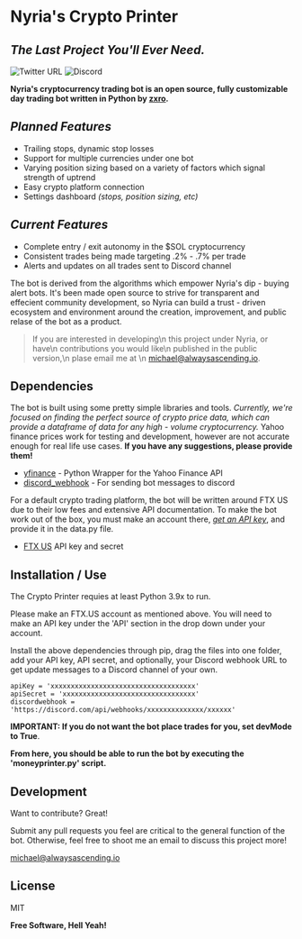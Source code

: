 # Nyria's Crypto Printer
## _The Last Project You'll Ever Need._


![Twitter URL](https://img.shields.io/twitter/url?style=social)
![Discord](https://img.shields.io/discord/836723167690883103?style=flat-square)

**Nyria's cryptocurrency trading bot is an open source, fully customizable day trading bot written in Python by [zxro](https://twitter.com/xozxro).**


## *Planned Features*

- Trailing stops, dynamic stop losses
- Support for multiple currencies under one bot
- Varying position sizing based on a variety of factors which signal strength of uptrend
- Easy crypto platform connection
- Settings dashboard *(stops, position sizing, etc)*

## *Current Features*
- Complete entry / exit autonomy in the $SOL cryptocurrency
- Consistent trades being made targeting .2% - .7% per trade
- Alerts and updates on all trades sent to Discord channel


The bot is derived from the algorithms which empower Nyria's dip - buying alert bots.
It's been made open source to strive for transparent and effecient community development,
so Nyria can build a trust - driven ecosystem and environment around the creation,
improvement, and public relase of the bot as a product.

> If you are interested in developing\n
> this project under Nyria, or have\n
> contributions you would like\n
> published in the public version,\n
> plase email me at \n
[michael@alwaysascending.io](mailto:michael@alwaysascending.io).



## Dependencies

The bot is built using some pretty simple libraries and tools. *Currently, we're focused 
on finding the perfect source of crypto price data, which can provide a dataframe of data 
for any high - volume cryptocurrency.* Yahoo finance prices work for testing and 
development, however are not accurate enough for real life use cases. **If you have any
suggestions, please provide them!**

- [yfinance](https://pypi.org/project/yfinance/) - Python Wrapper for the Yahoo Finance API
- [discord_webhook](https://pypi.org/project/discord-webhook/) - For sending bot messages to discord

For a default crypto trading platform, the bot will be written around FTX US due to 
their low fees and extensive API documentation. To make the bot work out of the box,
you must make an account there, [*get an API key*](https://ftx.us/settings/api), and provide it in the data.py file.
 - [FTX US](https://ftx.us/home/) API key and secret




## Installation / Use

The Crypto Printer requies at least Python 3.9x to run.

Please make an FTX.US account as mentioned above. You will need to make an API key
under the 'API' section in the drop down under your account.

Install the above dependencies through pip, drag the files into one folder, add your
API key, API secret, and optionally, your Discord webhook URL to get update 
messages to a Discord channel of your own.
```
apiKey = 'xxxxxxxxxxxxxxxxxxxxxxxxxxxxxxxxxxxx'
apiSecret = 'xxxxxxxxxxxxxxxxxxxxxxxxxxxxxxxxx'
discordwebhook = 'https://discord.com/api/webhooks/xxxxxxxxxxxxxx/xxxxxx'
```

**IMPORTANT: If you do not want the bot place trades for you, set devMode to True**.

**From here, you should be able to run the bot by executing the 'moneyprinter.py' script.**



## Development

Want to contribute? Great! 

Submit any pull requests you feel are critical to the general function of the bot.
Otherwise, feel free to shoot me an email to discuss this project more!

[michael@alwaysascending.io](emailto:michael@alwaysascending.io)


## License

MIT

**Free Software, Hell Yeah!**

[//]: # (These are reference links used in the body of this note and get stripped out when the markdown processor does its job. There is no need to format nicely because it shouldn't be seen. Thanks SO - http://stackoverflow.com/questions/4823468/store-comments-in-markdown-syntax)

   [dill]: <https://github.com/joemccann/dillinger>
   [git-repo-url]: <https://github.com/joemccann/dillinger.git>
   [john gruber]: <http://daringfireball.net>
   [df1]: <http://daringfireball.net/projects/markdown/>
   [markdown-it]: <https://github.com/markdown-it/markdown-it>
   [Ace Editor]: <http://ace.ajax.org>
   [node.js]: <http://nodejs.org>
   [Twitter Bootstrap]: <http://twitter.github.com/bootstrap/>
   [jQuery]: <http://jquery.com>
   [@tjholowaychuk]: <http://twitter.com/tjholowaychuk>
   [express]: <http://expressjs.com>
   [AngularJS]: <http://angularjs.org>
   [Gulp]: <http://gulpjs.com>

   [PlDb]: <https://github.com/joemccann/dillinger/tree/master/plugins/dropbox/README.md>
   [PlGh]: <https://github.com/joemccann/dillinger/tree/master/plugins/github/README.md>
   [PlGd]: <https://github.com/joemccann/dillinger/tree/master/plugins/googledrive/README.md>
   [PlOd]: <https://github.com/joemccann/dillinger/tree/master/plugins/onedrive/README.md>
   [PlMe]: <https://github.com/joemccann/dillinger/tree/master/plugins/medium/README.md>
   [PlGa]: <https://github.com/RahulHP/dillinger/blob/master/plugins/googleanalytics/README.md>
